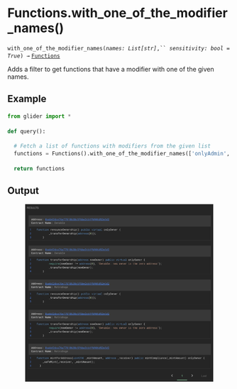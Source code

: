 # Functions.with\_one\_of\_the\_modifier\_names()

`with_one_of_the_modifier_names(`_`names: List[str]`_`,`` `_`sensitivity: bool = True`_`) →` [`Functions`](./)

Adds a filter to get functions that have a modifier with one of the given names.

## Example

```python
from glider import *

def query():
  
  # Fetch a list of functions with modifiers from the given list
  functions = Functions().with_one_of_the_modifier_names(['onlyAdmin','onlyOwner']).exec(5)

  return functions
```

## Output

<figure><img src="../../../.gitbook/assets/image (8) (1) (1) (1) (1) (1) (1).png" alt=""><figcaption></figcaption></figure>
